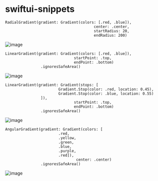 # swiftui-snippets

```
RadialGradient(gradient: Gradient(colors: [.red, .blue]),
                                        center: .center,
                                        startRadius: 20,
                                        endRadius: 200)
```

![image](https://github.com/nmolkeri/swiftui-snippets/assets/10701840/8ee06c80-9f77-41c3-8ae7-d20052d837b2)

```
LinearGradient(gradient: Gradient(colors: [.red, .blue]),
                               startPoint: .top,
                               endPoint: .bottom)
                .ignoresSafeArea()
```

![image](https://github.com/nmolkeri/swiftui-snippets/assets/10701840/7a917887-932e-403f-9fa6-5831b85e487f)

```
LinearGradient(gradient: Gradient(stops: [
                        Gradient.Stop(color: .red, location: 0.45),
                        Gradient.Stop(color: .blue, location: 0.55)
                ]),
                               startPoint: .top,
                               endPoint: .bottom)
                .ignoresSafeArea()
```

![image](https://github.com/nmolkeri/swiftui-snippets/assets/10701840/999e2770-eb2f-4540-b102-c12b26b8f4c5)

```
AngularGradient(gradient: Gradient(colors: [
                        .red,
                        .yellow,
                        .green,
                        .blue,
                        .purple,
                        .red]),
                                center: .center)
                .ignoresSafeArea()
```
![image](https://github.com/nmolkeri/swiftui-snippets/assets/10701840/27ca0508-6d4d-48a3-8687-da69c33d75b0)


